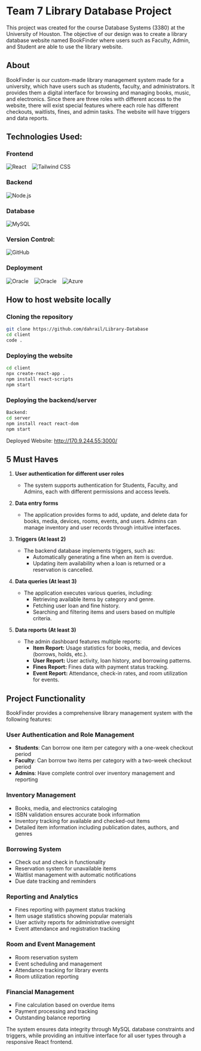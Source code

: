 # Team 7 Library Database Project

This project was created for the course Database Systems (3380) at the University of Houston. The objective of our design was to create a library database website named BookFinder where users such as Faculty, Admin, and Student are able to use the library website.

## About 
BookFinder is our custom-made library management system made for a university, which have users such as students, faculty, and administrators. It provides them a digital interface for browsing and managing books, music, and electronics. Since there are three roles with different access to the website, there will exist special features where each role has different checkouts, waitlists, fines, and admin tasks. The website will have triggers and data reports.

## Technologies Used:

### Frontend
![React](https://img.shields.io/badge/-React-61DAFB?logo=react&logoColor=white&style=flat-square) &nbsp;&nbsp; ![Tailwind CSS](https://img.shields.io/badge/-Tailwind%20CSS-38B2AC?logo=tailwind-css&logoColor=white&style=flat-square)


### Backend
![Node.js](https://img.shields.io/badge/-Node.js-339933?logo=node.js&logoColor=white&style=flat-square) 

### Database
![MySQL](https://img.shields.io/badge/-MySQL-4479A1?logo=mysql&logoColor=white&style=flat-square) 

### Version Control:
![GitHub](https://img.shields.io/badge/-GitHub-181717?logo=github&logoColor=white&style=flat-square)

### Deployment
![Oracle](https://img.shields.io/badge/-Oracle-F80000?logo=oracle&logoColor=white&style=flat-square) &nbsp;&nbsp; ![Oracle](https://img.shields.io/badge/-Oracle-F80000?logo=oracle&logoColor=white&style=flat-square) &nbsp;&nbsp; ![Azure](https://img.shields.io/badge/-Azure-0078D4?logo=microsoft-azure&logoColor=white&style=flat-square)

## How to host website locally

### Cloning the repository
```bash
git clone https://github.com/dahrail/Library-Database
cd client
code .
```

### Deploying the website
```bash
cd client
npx create-react-app .
npm install react-scripts
npm start
```

### Deploying the backend/server
```bash
Backend:
cd server
npm install react react-dom
npm start
```

Deployed Website: http://170.9.244.55:3000/

## 5 Must Haves

1. **User authentication for different user roles**
   - The system supports authentication for Students, Faculty, and Admins, each with different permissions and access levels.

2. **Data entry forms**
   - The application provides forms to add, update, and delete data for books, media, devices, rooms, events, and users. Admins can manage inventory and user records through intuitive interfaces.

3. **Triggers (At least 2)**
   - The backend database implements triggers, such as:
     - Automatically generating a fine when an item is overdue.
     - Updating item availability when a loan is returned or a reservation is cancelled.

4. **Data queries (At least 3)**
   - The application executes various queries, including:
     - Retrieving available items by category and genre.
     - Fetching user loan and fine history.
     - Searching and filtering items and users based on multiple criteria.

5. **Data reports (At least 3)**
   - The admin dashboard features multiple reports:
     - **Item Report:** Usage statistics for books, media, and devices (borrows, holds, etc.).
     - **User Report:** User activity, loan history, and borrowing patterns.
     - **Fines Report:** Fines data with payment status tracking.
     - **Event Report:** Attendance, check-in rates, and room utilization for events.

## Project Functionality

BookFinder provides a comprehensive library management system with the following features:

### User Authentication and Role Management
- **Students**: Can borrow one item per category with a one-week checkout period
- **Faculty**: Can borrow two items per category with a two-week checkout period
- **Admins**: Have complete control over inventory management and reporting

### Inventory Management
- Books, media, and electronics cataloging
- ISBN validation ensures accurate book information
- Inventory tracking for available and checked-out items
- Detailed item information including publication dates, authors, and genres

### Borrowing System
- Check out and check in functionality
- Reservation system for unavailable items
- Waitlist management with automatic notifications
- Due date tracking and reminders

### Reporting and Analytics
- Fines reporting with payment status tracking
- Item usage statistics showing popular materials
- User activity reports for administrative oversight
- Event attendance and registration tracking

### Room and Event Management
- Room reservation system
- Event scheduling and management
- Attendance tracking for library events
- Room utilization reporting

### Financial Management
- Fine calculation based on overdue items
- Payment processing and tracking
- Outstanding balance reporting

The system ensures data integrity through MySQL database constraints and triggers, while providing an intuitive interface for all user types through a responsive React frontend.
